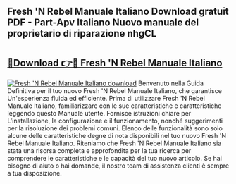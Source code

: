 ## Fresh 'N Rebel Manuale Italiano Download gratuit PDF - Part-Apv Italiano Nuovo manuale del proprietario di riparazione nhgCL

# <h2><a href="http://dfgh8f4.blite.top/?on=Fresh+%27N+Rebel+Manuale+Italiano">🔗Download 👉🔴 Fresh 'N Rebel Manuale Italiano</a></h2>

[![Fresh 'N Rebel Manuale Italiano download](https://i.imgur.com/lujVjoI.png)](http://dfgh8f4.blite.top/?on=Fresh+%27N+Rebel+Manuale+Italiano)
Benvenuto nella Guida Definitiva per il tuo nuovo Fresh 'N Rebel Manuale Italiano, che garantisce Un'esperienza fluida ed efficiente. Prima di utilizzare Fresh 'N Rebel Manuale Italiano, familiarizzare con le sue caratteristiche e caratteristiche leggendo questo Manuale utente. Fornisce istruzioni chiare per L'installazione, la configurazione e il funzionamento, nonché suggerimenti per la risoluzione dei problemi comuni. Elenco delle funzionalità sono solo alcune delle caratteristiche degne di nota disponibili nel tuo nuovo Fresh 'N Rebel Manuale Italiano. Riteniamo che Fresh 'N Rebel Manuale Italiano sia stata una risorsa completa e approfondita per la tua ricerca per comprendere le caratteristiche e le capacità del tuo nuovo articolo. Se hai bisogno di aiuto o hai domande, il nostro team di assistenza clienti è sempre a tua disposizione.
